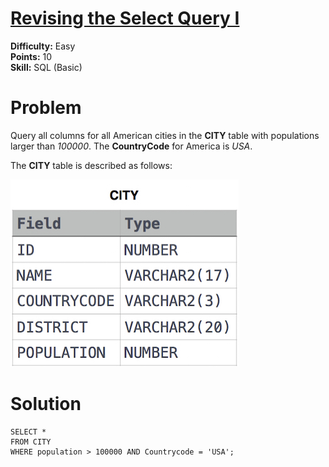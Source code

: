 # [Revising the Select Query I](https://www.hackerrank.com/challenges/revising-the-select-query/problem)

**Difficulty:** Easy
</br>**Points:** 10
</br>**Skill:** SQL (Basic)

# Problem
Query all columns for all American cities in the **CITY** table with populations larger than _100000_. The **CountryCode** for America is _USA_.

The **CITY** table is described as follows: 

![img.png](attachments/City.png)

# Solution
````mysql
SELECT *
FROM CITY
WHERE population > 100000 AND Countrycode = 'USA';
````